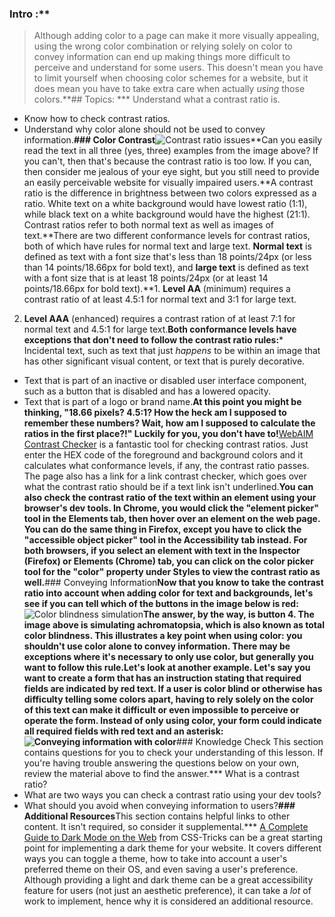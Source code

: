 ### Intro :**
>Although adding color to a page can make it more visually appealing, using the wrong color combination or relying solely on color to convey information can end up making things more difficult to perceive and understand for some users. This doesn't mean you have to limit yourself when choosing color schemes for a website, but it does mean you have to take extra care when actually *using* those colors.**## Topics:
*** Understand what a contrast ratio is.
* Know how to check contrast ratios.
* Understand why color alone should not be used to convey information.**### Color Contrast**![Contrast ratio issues](https://user-images.githubusercontent.com/70952936/125673709-dd42bdf0-a4bc-4103-9a1b-e73e6c3bc85b.jpg)**Can you easily read the text in all three (yes, three) examples from the image above? If you can't, then that's because the contrast ratio is too low. If you can, then consider me jealous of your eye sight, but you still need to provide an easily perceivable website for visually impaired users.**A contrast ratio is the difference in brightness between two colors expressed as a ratio. White text on a white background would have lowest ratio (1:1), while black text on a white background would have the highest (21:1). Contrast ratios refer to both normal text as well as images of text.**There are two different conformance levels for contrast ratios, both of which have rules for normal text and large text. **Normal text** is defined as text with a font size that's less than 18 points/24px (or less than 14 points/18.66px for bold text), and **large text** is defined as text with a font size that is at least 18 points/24px (or at least 14 points/18.66px for bold text).**1. **Level AA** (minimum) requires a contrast ratio of at least 4.5:1 for normal text and 3:1 for large text.
2. **Level AAA** (enhanced) requires a contrast ration of at least 7:1 for normal text and 4.5:1 for large text.**Both conformance levels have exceptions that don't need to follow the contrast ratio rules:*** Incidental text, such as text that just *happens* to be within an image that has other significant visual content, or text that is purely decorative.
* Text that is part of an inactive or disabled user interface component, such as a button that is disabled and has a lowered opacity.
* Text that is part of a logo or brand name.**At this point you might be thinking, "18.66 pixels? 4.5:1? How the heck am I supposed to remember these numbers? Wait, how am I supposed to calculate the ratios in the first place?!" Luckily for you, you don't have to!**[WebAIM Contrast Checker](https://webaim.org/resources/contrastchecker/) is a fantastic tool for checking contrast ratios. Just enter the HEX code of the foreground and background colors and it calculates what conformance levels, if any, the contrast ratio passes. The page also has a link for a link contrast checker, which goes over what the contrast ratio should be if a text link isn't underlined.**You can also check the contrast ratio of the text within an element using your browser's dev tools. In **Chrome**, you would click the "element picker" tool in the Elements tab, then hover over an element on the web page. You can do the same thing in **Firefox**, except you have to click the "accessible object picker" tool in the Accessibility tab instead. For both browsers, if you select an element with text in the Inspector (Firefox) or Elements (Chrome) tab, you can click on the color picker tool for the "color" property under Styles to view the contrast ratio as well.**### Conveying Information**Now that you know to take the contrast ratio into account when adding color for text and backgrounds, let's see if you can tell which of the buttons in the image below is red:**![Color blindness simulation](https://user-images.githubusercontent.com/70952936/125673910-66b43803-3228-4920-98f8-80ac063ef344.jpg)**The answer, by the way, is button 4. The image above is simulating achromatopsia, which is also known as total color blindness. This illustrates a key point when using color: **you shouldn't use color alone to convey information**. There may be exceptions where it's necessary to only use color, but generally you want to follow this rule.**Let's look at another example. Let's say you want to create a form that has an instruction stating that required fields are indicated by red text. If a user is color blind or otherwise has difficulty telling some colors apart, having to rely solely on the color of this text can make it difficult or even impossible to perceive or operate the form. Instead of only using color, your form could indicate all required fields with red text and an asterisk:**![Conveying information with color](https://user-images.githubusercontent.com/70952936/125674026-9baafc58-2339-48f4-8b12-892375b87ad7.jpg)**### Knowledge Check
This section contains questions for you to check your understanding of this lesson. If you're having trouble answering the questions below on your own, review the material above to find the answer.*** What is a contrast ratio?
* What are two ways you can check a contrast ratio using your dev tools?
* What should you avoid when conveying information to users?**### Additional Resources**This section contains helpful links to other content. It isn't required, so consider it supplemental.*** [A Complete Guide to Dark Mode on the Web](https://css-tricks.com/a-complete-guide-to-dark-mode-on-the-web) from CSS-Tricks can be a great starting point for implementing a dark theme for your website. It covers different ways you can toggle a theme, how to take into account a user's preferred theme on their OS, and even saving a user's preference. Although providing a light and dark theme can be a great accessibility feature for users (not just an aesthetic preference), it can take a *lot* of work to implement, hence why it is considered an additional resource.
